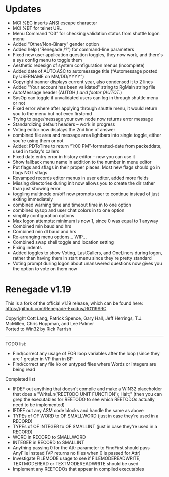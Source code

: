 Updates
=======

- MCI %EC inserts ANSI escape character
- MCI %BT for telnet URL
- Menu Command “O3” for checking validation status from shuttle logon menu
- Added “Other/Non-Binary” gender option
- Added help (“Renegade /?”) for command-line parameters 
- Fixed new user application question toggles, they now work, and there's a sys config menu to toggle them
- Aesthetic redesign of system configuration menus (incomplete)
- Added date of AUTO.ASC to automessage title (“Automessage posted by USERNAME on MM/DD/YYYY”)
- Copyright banner displays current year, also condensed it to 2 lines
- Added "Your account has been validated" string to RgMain string file
- AutoMessage header (AUTOH.*) and footer (AUTOT.*)
- SysOp can toggle if unvalidated users can log in through shuttle menu or not
- Fixed error where after applying through shuttle menu, it would return you to the menu but not exec firstcmd
- Trying to page/message your own node now returns error message
- Standardizing default headers – work in progress
- Voting editor now displays the 2nd line of answer
- combined file area and message area lightbars into single toggle, either you're using them or not
- Added: PDToTime to return “1:00 PM”-formatted-date from packeddate, used in today's callers
- Fixed date entry error in history editor – now you can use  it
- Show  fallback menu name in addition to the number in menu editor
- Put flags and sflags in their proper places. Most new flags should go in flags NOT sflags
- Revamped records editor menus in user editor, added more fields
- Missing directories during init now allows you to create the dir rather than just showing error
- toggling multinode on/off now prompts user to continue instead of just exiting immediately
- combined warning time and timeout time in to one option
- combined sysop and user chat colors in to one option
- simplify configuration options
- Max logon attempts: minimum is now 1, since 0 was equal to 1 anyway
- Combined min baud and hrs
- Combined min dl baud and hrs
- Re-arranging menu options... WIP...
- Combined swap shell toggle and location setting
- Fixing indents
- Added toggles to show Voting, LastCallers, and OneLiners during logon, rather than having them in start menu since they're pretty standard
- Voting prompt during logon about unanswered questions now gives you the option to vote on them now

Renegade v1.19
==============

This is a fork of the official v1.19 release, which can be found here: https://github.com/Renegade-Exodus/RG119SRC<br />

Copyright Cott Lang, Patrick Spence, Gary Hall, Jeff Herrings, T.J. McMillen, Chris Hoppman, and Lee Palmer<br />
Ported to Win32 by Rick Parrish<br />

<hr />

TODO list:<br />
<ul>
  <li>Find/correct any usage of FOR loop variables after the loop (since they are 1 greater in VP than in BP</li>
  <li>Find/correct any file i/o on untyped files where Words or Integers are being read</li>
</ul>

Completed list<br />
<ul>
  <li>IFDEF out anything that doesn't compile and make a WIN32 placeholder that does a "WriteLn('REETODO UNIT FUNCTION'); Halt;" (then you can grep the executables for REETODO to see which REETODOs actually need to be implemented)</li>
  <li>IFDEF out any ASM code blocks and handle the same as above</li>
  <li>TYPEs of OF WORD to OF SMALLWORD (just in case they're used in a RECORD)</li>
  <li>TYPEs of OF INTEGER to OF SMALLINT (just in case they're used in a RECORD)</li>
  <li>WORD in RECORD to SMALLWORD</li>
  <li>INTEGER in RECORD to SMALLINT</li>
  <li>Anything passing 0 for the Attr parameter to FindFirst should pass AnyFile instead (VP returns no files when 0 is passed for Attr)</li>
  <li>Investigate FILEMODE usage to see if FILEMODEREADWRITE, TEXTMODEREAD or TEXTMODEREADWRITE should be used</li>
  <li>Implement any REETODOs that appear in compiled executables</li>
</ul>
